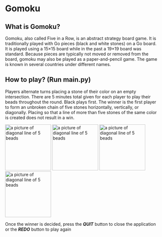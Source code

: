 # Gomoku

## What is Gomoku?
Gomoku, also called Five in a Row, is an abstract strategy board game. It is traditionally played with Go pieces (black and white stones) on a Go board. It is played using a 15×15 board while in the past a 19×19 board was standard. Because pieces are typically not moved or removed from the board, gomoku may also be played as a paper-and-pencil game. The game is known in several countries under different names.

## How to play? (Run main.py)
Players alternate turns placing a stone of their color on an empty intersection. There are 5 minutes total given for each player to play their beads throughout the round. Black plays first. The winner is the first player to form an unbroken chain of five stones horizontally, vertically, or diagonally. Placing so that a line of more than five stones of the same color is created does not result in a win.

<img src="https://www.linkpicture.com/q/Screen-Shot-2021-11-05-at-9.04.00-AM.png" alt="a picture of diagonal line of 5 beads" width="150" height="150"> <img src="https://www.linkpicture.com/q/Screen-Shot-2021-11-05-at-9.19.32-AM.png" alt="a picture of diagonal line of 5 beads" width="150" height="150"> <img src="https://www.linkpicture.com/q/Screen-Shot-2021-11-05-at-9.24.50-AM.png" alt="a picture of diagonal line of 5 beads" width="150" height="150"> <img src="https://www.linkpicture.com/q/Screen-Shot-2021-11-05-at-9.31.21-AM.png" alt="a picture of diagonal line of 5 beads" width="150" height="150">

Once the winner is decided, press the ***QUIT*** button to close the application or the ***REDO*** button to play again
